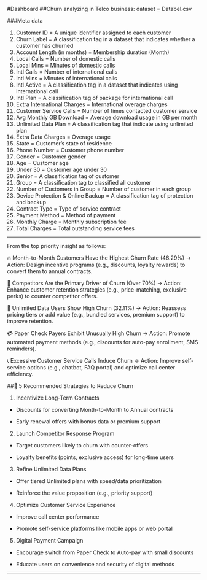 #Dashboard
##Churn analyzing in Telco business: dataset = Databel.csv

###Meta data
1. Customer ID = A unique identifier assigned to each customer
2. Churn Label = A classification tag in a dataset that indicates whether a customer has churned
3. Account Length (in months) = Membership duration (Month)
4. Local Calls = Number of domestic calls
5. Local Mins = Minutes of domestic calls
6. Intl Calls = Number of international calls
7. Intl Mins = Minutes of international calls
8. Intl Active = A classification tag in a dataset that indicates using international call
9. Intl Plan = A classification tag of package for international call
10. Extra International Charges = International overage charges
11. Customer Service Calls = Number of times contacted customer service
12. Avg Monthly GB Download = Average download usage in GB per month
13. Unlimited Data Plan = A classification tag that indicate using unlimited plan
14. Extra Data Charges = Overage usage
15. State = Customer’s state of residence
16. Phone Number = Customer phone number
17. Gender = Customer gender
18. Age = Customer age
19. Under 30 = Customer age under 30
20. Senior =  A classification tag of customer
21. Group = A classification tag to classified all customer
22. Number of Customers in Group = Number of customer in each group
23. Device Protection & Online Backup = A classification tag of protection and backup
24. Contract Type = Type of service contract
25. Payment Method = Method of payment
26. Monthly Charge = Monthly subscription fee
27. Total Charges = Total outstanding service fees

***
From the top priority insight as follows:

🔥 Month-to-Month Customers Have the Highest Churn Rate (46.29%)
→ Action: Design incentive programs (e.g., discounts, loyalty rewards) to convert them to annual contracts.

🧊 Competitors Are the Primary Driver of Churn (Over 70%)
→ Action: Enhance customer retention strategies (e.g., price-matching, exclusive perks) to counter competitor offers.

📶 Unlimited Data Users Show High Churn (32.11%)
→ Action: Reassess pricing tiers or add value (e.g., bundled services, premium support) to improve retention.

💳 Paper Check Payers Exhibit Unusually High Churn
→ Action: Promote automated payment methods (e.g., discounts for auto-pay enrollment, SMS reminders).

📞 Excessive Customer Service Calls Induce Churn
→ Action: Improve self-service options (e.g., chatbot, FAQ portal) and optimize call center efficiency.

##🚀 5 Recommended Strategies to Reduce Churn

1. Incentivize Long-Term Contracts

- Discounts for converting Month-to-Month to Annual contracts

- Early renewal offers with bonus data or premium support

2. Launch Competitor Response Program

- Target customers likely to churn with counter-offers

- Loyalty benefits (points, exclusive access) for long-time users

3. Refine Unlimited Data Plans

- Offer tiered Unlimited plans with speed/data prioritization

- Reinforce the value proposition (e.g., priority support)

4. Optimize Customer Service Experience

- Improve call center performance

- Promote self-service platforms like mobile apps or web portal

5. Digital Payment Campaign

- Encourage switch from Paper Check to Auto-pay with small discounts

- Educate users on convenience and security of digital methods

***
